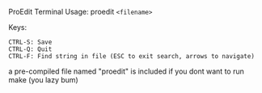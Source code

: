 ProEdit Terminal
Usage: proedit `<filename>`

Keys:

    CTRL-S: Save
    CTRL-Q: Quit
    CTRL-F: Find string in file (ESC to exit search, arrows to navigate)
	
a pre-compiled file named "proedit" is included if you dont want to run make (you lazy bum)